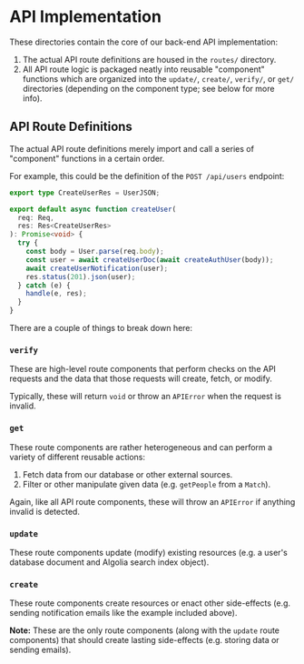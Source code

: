 # API Implementation

These directories contain the core of our back-end API implementation:

1. The actual API route definitions are housed in the `routes/` directory.
2. All API route logic is packaged neatly into reusable "component" functions
   which are organized into the `update/`, `create/`, `verify/`, or `get/`
   directories (depending on the component type; see below for more info).

## API Route Definitions

The actual API route definitions merely import and call a series of "component"
functions in a certain order.

For example, this could be the definition of the `POST /api/users` endpoint:

```typescript
export type CreateUserRes = UserJSON;

export default async function createUser(
  req: Req,
  res: Res<CreateUserRes>
): Promise<void> {
  try {
    const body = User.parse(req.body);
    const user = await createUserDoc(await createAuthUser(body));
    await createUserNotification(user);
    res.status(201).json(user);
  } catch (e) {
    handle(e, res);
  }
}
```

There are a couple of things to break down here:

### `verify`

These are high-level route components that perform checks on the API requests
and the data that those requests will create, fetch, or modify.

Typically, these will return `void` or throw an `APIError` when the request is
invalid.

### `get`

These route components are rather heterogeneous and can perform a variety of
different reusable actions:

1. Fetch data from our database or other external sources.
2. Filter or other manipulate given data (e.g. `getPeople` from a `Match`).

Again, like all API route components, these will throw an `APIError` if anything
invalid is detected.

### `update`

These route components update (modify) existing resources (e.g. a user's
database document and Algolia search index object).

### `create`

These route components create resources or enact other side-effects (e.g.
sending notification emails like the example included above).

**Note:** These are the only route components (along with the `update` route
components) that should create lasting side-effects (e.g. storing data or
sending emails).
